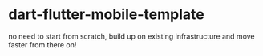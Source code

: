 # dart-flutter-mobile-template
no need to start from scratch, build up on existing infrastructure and move faster from there on!
